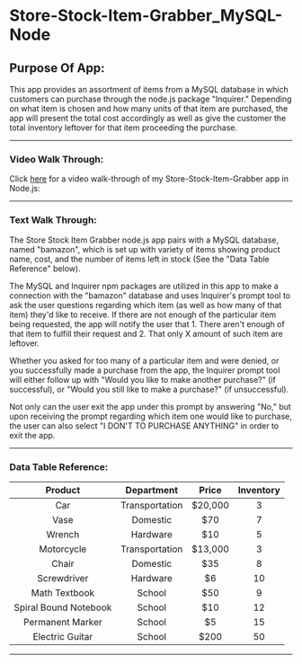 # **Store-Stock-Item-Grabber_MySQL-Node**






## Purpose Of App:
This app provides an assortment of items from a MySQL database in which customers can purchase through the node.js package "Inquirer." Depending on what item is chosen and how many units of that item are purchased, the app will present the total cost accordingly as well as give the customer the total inventory leftover for that item proceeding the purchase.

---

### Video Walk Through:
Click [here](https://www.youtube.com/watch?v=uQq6YGy_8hs) for a video walk-through of my Store-Stock-Item-Grabber app in Node.js:

---

### Text Walk Through:
The Store Stock Item Grabber node.js app pairs with a MySQL database, named "bamazon", which is set up with variety of items showing product name, cost, and the number of items left in stock (See the "Data Table Reference" below).

The MySQL and Inquirer npm packages are utilized in this app to make a connection with the "bamazon" database and uses Inquirer's prompt tool to ask the user questions regarding which item (as well as how many of that item) they'd like to receive. If there are not enough of the particular item being requested, the app will notify the user that 
    1. There aren't enough of that item to fulfill their request and
    2. That only X amount of such item are leftover.

Whether you asked for too many of a particular item and were denied, or you successfully made a purchase from the app, the Inquirer prompt tool will either follow up with "Would you like to make another purchase?" (if successful), or "Would you still like to make a purchase?" (if unsuccessful).

Not only can the user exit the app under this prompt by answering "No," but upon receiving the prompt regarding which item one would like to purchase, the user can also select "I DON'T TO PURCHASE ANYTHING" in order to exit the app.

---

### Data Table Reference:

Product | Department | Price | Inventory
:---: | :---: | :---: | :---:
Car | Transportation | $20,000 | 3
Vase | Domestic | $70 | 7
Wrench | Hardware | $10 | 5
Motorcycle | Transportation | $13,000 | 3
Chair | Domestic | $35 | 8
Screwdriver | Hardware | $6 | 10
Math Textbook | School | $50 | 9
Spiral Bound Notebook | School | $10 | 12
Permanent Marker | School | $5 | 15
Electric Guitar | School | $200 | 50

---
